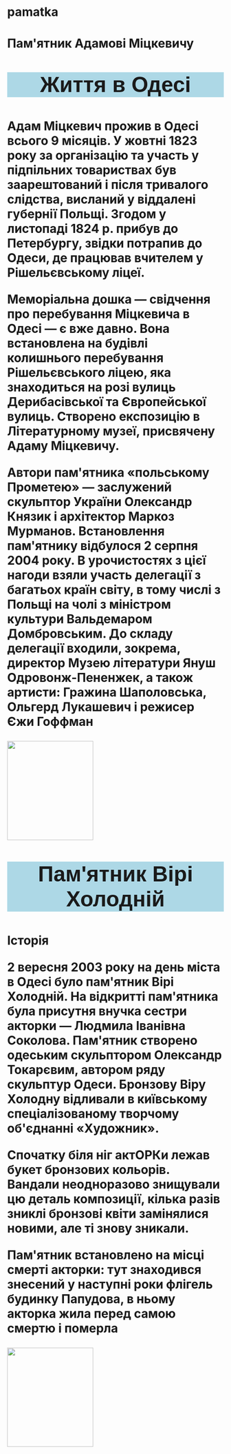 # pamatka
<html>
    <h1>Пам'ятник Адамові Міцкевичу<h1>
<p style="font-size:50px;background-color:lightblue; text-align:center; font-family: sans-serif;"><b>Життя в Одесі</b><p>
<p>Адам Міцкевич прожив в Одесі всього 9 місяців. У жовтні 1823 року за організацію та участь у підпільних товариствах був заарештований і після тривалого слідства, висланий у віддалені губернії Польщі. Згодом у листопаді 1824 р. прибув до Петербургу, звідки потрапив до Одеси, де працював вчителем у Рішельєвському ліцеї.<p>
<p>Меморіальна дошка — свідчення про перебування Міцкевича в Одесі — є вже давно. Вона встановлена на будівлі колишнього перебування Рішельєвського ліцею, яка знаходиться на розі вулиць Дерибасівської та Європейської вулиць. Створено експозицію в Літературному музеї, присвячену Адаму Міцкевичу.

Автори пам'ятника «польському Прометею» — заслужений скульптор України Олександр Князик і архітектор Маркоз Мурманов. Встановлення пам'ятнику відбулося 2 серпня 2004 року. В урочистостях з цієї нагоди взяли участь делегації з багатьох країн світу, в тому числі з Польщі на чолі з міністром культури Вальдемаром Домбровським. До складу делегації входили, зокрема, директор Музею літератури Януш Одровонж-Пененжек, а також артисти: Гражина Шаполовська, Ольгерд Лукашевич і режисер Єжи Гоффман<p>
<img src="https://encrypted-tbn0.gstatic.com/images?q=tbn:ANd9GcSskkO3egx4OjAR82qMqVlfEq5B_5Q9X9B-Qw&s" width="200px" height="230px">
<p style="font-size:50px;background-color:lightblue; text-align:center; font-family: sans-serif;"><b>Пам'ятник Вірі Холодній</b></p>
<p>Історія</p>
<p>2 вересня 2003 року на день міста в Одесі було пам'ятник Вірі Холодній. На відкритті пам'ятника була присутня внучка сестри акторки — Людмила Іванівна Соколова. Пам'ятник створено одеським скульптором Олександр Токарєвим, автором ряду скульптур Одеси. Бронзову Віру Холодну відливали в київському спеціалізованому творчому об'єднанні «Художник».</p>

<p>Спочатку біля ніг актОРКи лежав букет бронзових кольорів. Вандали неодноразово знищували цю деталь композиції, кілька разів зниклі бронзові квіти замінялися новими, але ті знову зникали.

Пам'ятник встановлено на місці смерті акторки: тут знаходився знесений у наступні роки флігель будинку Папудова, в ньому акторка жила перед самою смертю і померла</p>
<img src="https://lh3.googleusercontent.com/p/AF1QipMEP-AsE84oEAbNOinGiN_mWf3sDvrGnnktJUd9=s680-w680-h510" width="200px" height="230px">
</html>
